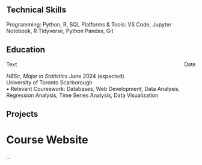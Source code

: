 ## Technical Skills
Programming: Python, R, SQL
Platforms & Tools: VS Code, Jupyter Notebook, R Tidyverse, Python Pandas, Git

## Education 
<div style="overflow: hidden;">
    <div style="float: left;">Text</div>
    <div style="float: right;">Date</div>
</div>
<p><em>HBSc, Major in Statistics</em>							                                      June 2024 (expected)<br>
University of Toronto Scarborough<br>
•	Relevant Coursework: Databases, Web Development, Data Analysis, Regression Analysis, Time Series Analysis, Data Visualization</p>


## Projects
# Course Website
...
